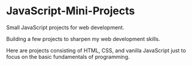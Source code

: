 # JavaScript-Mini-Projects
Small JavaScript projects for web development.

Building a few projects to sharpen my web development skills.

Here are projects consisting of HTML, CSS, and vanilla JavaScript just to focus on the basic fundamentals of programming.
